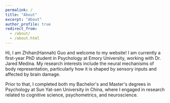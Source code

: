 ```yaml
---
permalink: /
title: "About"
excerpt: "About"
author_profile: true
redirect_from: 
  - /about/
  - /about.html
---
```

<!-- Google tag (gtag.js) -->

<script async src="https://www.googletagmanager.com/gtag/js?id=G-P4VC8F5DR0"></script>

<script>
  window.dataLayer = window.dataLayer || [];
  function gtag(){dataLayer.push(arguments);}
  gtag('js', new Date());

  gtag('config', 'G-P4VC8F5DR0');
</script>

Hi, I am Zhihan(Hannah) Guo and welcome to my website! I am currently a first-year PhD student in Psychology at Emory University, working with Dr. Jared Medina. My research interests include the neural mechanisms of body representation, particularly how it is shaped by sensory inputs and affected by brain damage.

Prior to that, I completed both my Bachelor's and Master's degrees in Psychology at Sun Yat-sen University in China, where I engaged in research related to cognitive science, psychometrics, and neuroscience.
